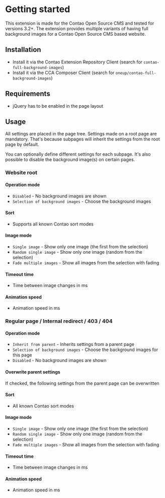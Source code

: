 Getting started
===============

This extension is made for the Contao Open Source CMS and tested for versions 3.2+. The extension provides multiple variants of having full background images for a Contao Open Source CMS based website.

## Installation

* Install it via the Contao Extension Repository Client (search for `contao-full-background-images`)
* Install it via the CCA Composer Client (search for `oneup/contao-full-background-images`)

## Requirements

* jQuery has to be enabled in the page layout

## Usage

All settings are placed in the page tree. Settings made on a root page are mandatory. That's because subpages will inherit the settings from the root page by default.

You can optionally define different settings for each subpage. It's also possible to disable the background image(s) on certain pages.

### Website root
#### Operation mode
* `Disabled` - No background images are shown
* `Selection of background images` - Choose the background images

#### Sort
* Supports all known Contao sort modes

#### Image mode
* `Single image` - Show only one image (the first from the selection)
* `Random single image` - Show only one image (random from the selection)
* `Fade multiple images` - Show all images from the selection with fading

#### Timeout time
* Time between image changes in ms

#### Animation speed
* Animation speed in ms

### Regular page / Internal redirect / 403 / 404
#### Operation mode
* `Inherit from parent` - Inherits settings from a parent page
* `Selection of background images` - Choose the background images for this page
* `Disabled` - No background images are shown

#### Overwrite parent settings
If checked, the following settings from the parent page can be overwritten

#### Sort
* All known Contao sort modes

#### Image mode
* `Single image` - Show only one image (the first from the selection)
* `Random single image` - Show only one image (random from the selection)
* `Fade multiple images` - Show all images from the selection with fading

#### Timeout time
* Time between image changes in ms

#### Animation speed
* Animation speed in ms
